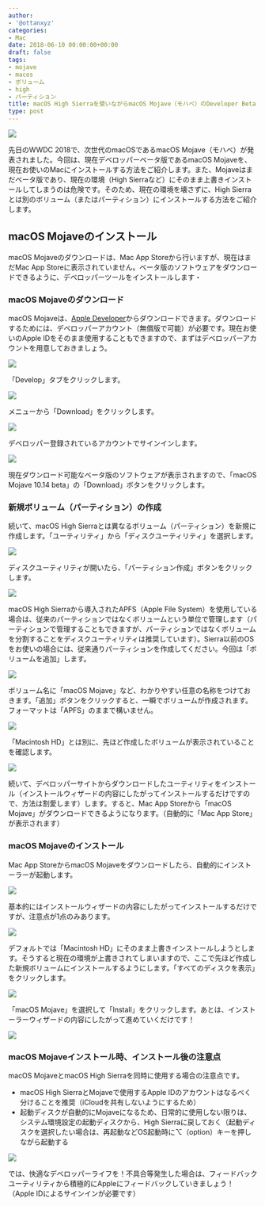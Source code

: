 ```yaml
---
author:
- '@ottanxyz'
categories:
- Mac
date: 2018-06-10 00:00:00+00:00
draft: false
tags:
- mojave
- macos
- ボリューム
- high
- パーティション
title: macOS High Sierraを使いながらmacOS Mojave（モハべ）のDeveloper Beta（開発者向けβ版）をインストールする
type: post
---
```


![](180610-5b1cb062dd67e.jpg)

先日のWWDC 2018で、次世代のmacOSであるmacOS Mojave（モハべ）が発表されました。今回は、現在デベロッパーベータ版であるmacOS Mojaveを、現在お使いのMacにインストールする方法をご紹介します。また、Mojaveはまだベータ版であり、現在の環境（High Sierraなど）にそのまま上書きインストールしてしまうのは危険です。そのため、現在の環境を壊さずに、High Sierraとは別のボリューム（またはパーティション）にインストールする方法をご紹介します。

## macOS Mojaveのインストール

macOS Mojaveのダウンロードは、Mac App Storeから行いますが、現在はまだMac App Storeに表示されていません。ベータ版のソフトウェアをダウンロードできるように、デベロッパーツールをインストールします・

### macOS Mojaveのダウンロード

macOS Mojaveは、[Apple Developer](https://developer.apple.com/)からダウンロードできます。ダウンロードするためには、デベロッパーアカウント（無償版で可能）が必要です。現在お使いのApple IDをそのまま使用することもできますので、まずはデベロッパーアカウントを用意しておきましょう。

![](180610-5b1cb16c7fefc.png)

「Develop」タブをクリックします。

![](180610-5b1cb19acd359.png)

メニューから「Download」をクリックします。

![](180610-5b1cb1d0b605f.png)

デベロッパー登録されているアカウントでサインインします。

![](180610-5b1cb1dca12e2.png)

現在ダウンロード可能なベータ版のソフトウェアが表示されますので、「macOS Mojave 10.14 beta」の「Download」ボタンをクリックします。

### 新規ボリューム（パーティション）の作成

続いて、macOS High Sierraとは異なるボリューム（パーティション）を新規に作成します。「ユーティリティ」から「ディスクユーティリティ」を選択します。

![](180610-5b1cb2812f96a.png)

ディスクユーティリティが開いたら、「パーティション作成」ボタンをクリックします。

![](180610-5b1cb288694ac.png)

macOS High Sierraから導入されたAPFS（Apple File System）を使用している場合は、従来のパーティションではなくボリュームという単位で管理します（パーティションで管理することもできますが、パーティションではなくボリュームを分割することをディスクユーティリティは推奨しています）。Sierra以前のOSをお使いの場合には、従来通りパーティションを作成してください。今回は「ボリュームを追加」します。

![](180610-5b1cb28eac37e.png)

ボリューム名に「macOS Mojave」など、わかりやすい任意の名称をつけておきます。「追加」ボタンをクリックすると、一瞬でボリュームが作成されます。フォーマットは「APFS」のままで構いません。

![](180610-5b1cb29480271.png)

「Macintosh HD」とは別に、先ほど作成したボリュームが表示されていることを確認します。

![](180610-5b1cb2fe4a4c4.png)

続いて、デベロッパーサイトからダウンロードしたユーティリティをインストール（インストールウィザードの内容にしたがってインストールするだけですので、方法は割愛します）します。すると、Mac App Storeから「macOS Mojave」がダウンロードできるようになります。（自動的に「Mac App Store」が表示されます）

### macOS Mojaveのインストール

Mac App StoreからmacOS Mojaveをダウンロードしたら、自動的にインストーラーが起動します。

![](180610-5b1cb79706dae.png)

基本的にはインストールウィザードの内容にしたがってインストールするだけですが、注意点が1点のみあります。

![](180610-5b1cb7a0d834a.png)

デフォルトでは「Macintosh HD」にそのまま上書きインストールしようとします。そうすると現在の環境が上書きされてしまいますので、ここで先ほど作成した新規ボリュームにインストールするようにします。「すべてのディスクを表示」をクリックします。

![](180610-5b1cb7a8ef2c6.png)

「macOS Mojave」を選択して「Install」をクリックします。あとは、インストーラーウィザードの内容にしたがって進めていくだけです！

![](180610-5b1cbd64c5789.png)

### macOS Mojaveインストール時、インストール後の注意点

macOS MojaveとmacOS High Sierraを同時に使用する場合の注意点です。

* macOS High SierraとMojaveで使用するApple IDのアカウントはなるべく分けることを推奨（iCloudを共有しないようにするため）
* 起動ディスクが自動的にMojaveになるため、日常的に使用しない限りは、システム環境設定の起動ディスクから、High Sierraに戻しておく（起動ディスクを選択したい場合は、再起動などOS起動時に⌥（option）キーを押しながら起動する

![](180610-5b1cbdd843510.png)

では、快適なデベロッパーライフを！不具合等発生した場合は、フィードバックユーティリティから積極的にAppleにフィードバックしていきましょう！（Apple IDによるサインインが必要です）
